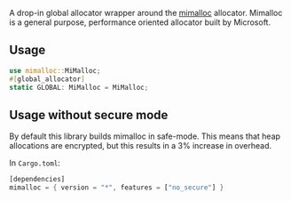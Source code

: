 A drop-in global allocator wrapper around the [mimalloc](https://github.com/microsoft/mimalloc) allocator.
Mimalloc is a general purpose, performance oriented allocator built by Microsoft.

## Usage
```rust
use mimalloc::MiMalloc;
#[global_allocator]
static GLOBAL: MiMalloc = MiMalloc;
```

## Usage without secure mode
By default this library builds mimalloc in safe-mode. This means that
heap allocations are encrypted, but this results in a 3% increase in overhead.

In `Cargo.toml`:
```rust
[dependencies]
mimalloc = { version = "*", features = ["no_secure"] }
```

